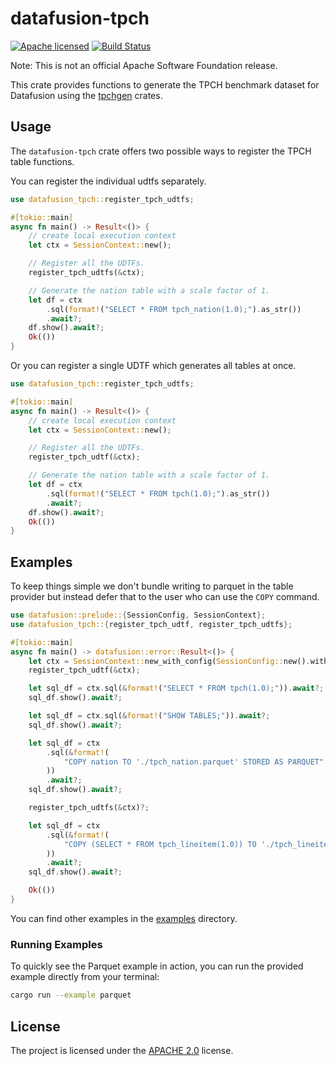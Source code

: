 # datafusion-tpch

[![Apache licensed][license-badge]][license-url]
[![Build Status][actions-badge]][actions-url]

[license-badge]: https://img.shields.io/badge/license-Apache%20v2-blue.svg
[license-url]: https://github.com/clflushopt/datafusion-tpch/blob/main/LICENSE
[actions-badge]: https://github.com/clflushopt/datafusion-tpch/actions/workflows/rust.yml/badge.svg
[actions-url]: https://github.com/clflushopt/datafusion-tpch/actions?query=branch%3Amain

Note: This is not an official Apache Software Foundation release.

This crate provides functions to generate the TPCH benchmark dataset for Datafusion
using the [tpchgen](https://github.com/clflushopt/tpchgen-rs) crates.

## Usage

The `datafusion-tpch` crate offers two possible ways to register the TPCH table
functions.

You can register the individual udtfs separately.

```rust
use datafusion_tpch::register_tpch_udtfs;

#[tokio::main]
async fn main() -> Result<()> {
    // create local execution context
    let ctx = SessionContext::new();

    // Register all the UDTFs.
    register_tpch_udtfs(&ctx);

    // Generate the nation table with a scale factor of 1.
    let df = ctx
        .sql(format!("SELECT * FROM tpch_nation(1.0);").as_str())
        .await?;
    df.show().await?;
    Ok(())
}
```

Or you can register a single UDTF which generates all tables at once.

```rust
use datafusion_tpch::register_tpch_udtfs;

#[tokio::main]
async fn main() -> Result<()> {
    // create local execution context
    let ctx = SessionContext::new();

    // Register all the UDTFs.
    register_tpch_udtf(&ctx);

    // Generate the nation table with a scale factor of 1.
    let df = ctx
        .sql(format!("SELECT * FROM tpch(1.0);").as_str())
        .await?;
    df.show().await?;
    Ok(())
}
```

## Examples

To keep things simple we don't bundle writing to parquet in the table provider
but instead defer that to the user who can use the `COPY` command.


```rust
use datafusion::prelude::{SessionConfig, SessionContext};
use datafusion_tpch::{register_tpch_udtf, register_tpch_udtfs};

#[tokio::main]
async fn main() -> datafusion::error::Result<()> {
    let ctx = SessionContext::new_with_config(SessionConfig::new().with_information_schema(true));
    register_tpch_udtf(&ctx);

    let sql_df = ctx.sql(&format!("SELECT * FROM tpch(1.0);")).await?;
    sql_df.show().await?;

    let sql_df = ctx.sql(&format!("SHOW TABLES;")).await?;
    sql_df.show().await?;

    let sql_df = ctx
        .sql(&format!(
            "COPY nation TO './tpch_nation.parquet' STORED AS PARQUET"
        ))
        .await?;
    sql_df.show().await?;

    register_tpch_udtfs(&ctx)?;

    let sql_df = ctx
        .sql(&format!(
            "COPY (SELECT * FROM tpch_lineitem(1.0)) TO './tpch_lineitem_sf_10.parquet' STORED AS PARQUET"
        ))
        .await?;
    sql_df.show().await?;

    Ok(())
}
```

You can find other examples in the [examples](examples/) directory.

### Running Examples

To quickly see the Parquet example in action, you can run the provided example directly from your terminal:

```bash
cargo run --example parquet
```

## License

The project is licensed under the [APACHE 2.0](LICENSE) license.
